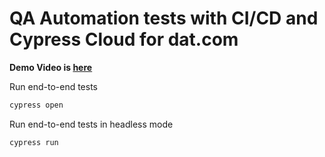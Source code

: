 # QA Automation tests with CI/CD and Cypress Cloud for dat.com

**Demo Video is [here](https://photos.app.goo.gl/aBfTmEJRLEKbemok6)**

Run end-to-end tests

```bash
cypress open
```

Run end-to-end tests in headless mode
```bash
cypress run
```


